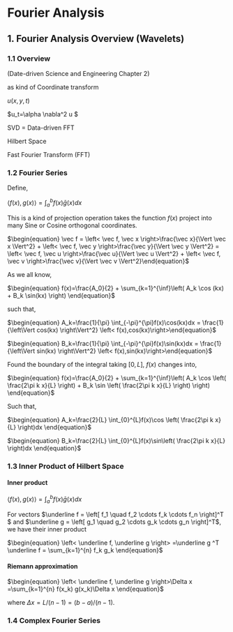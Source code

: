 <script type="text/javascript"
src="https://cdn.mathjax.org/mathjax/latest/MathJax.js?config=TeX-AMS-MML_HTMLorMML">
</script>

# Fourier Analysis

## 1. Fourier Analysis Overview (Wavelets)

### 1.1 Overview

(Date-driven Science and Engineering Chapter 2)

as kind of
Coordinate transform

$u(x,y,t)$

$u_t=\alpha \nabla^2 u $

SVD = Data-driven FFT

Hilbert Space

Fast Fourier Transform (FFT)

### 1.2 Fourier Series

Define,

$\begin{equation} \left<f(x),g(x) \right> = \int_a^bf(x)\bar g(x)dx \end{equation}$

This is a kind of projection operation takes the function $f(x)$ project into many Sine or Cosine orthogonal coordinates. 

$\begin{equation} \vec f = \left< \vec f, \vec x \right>\frac{\vec x}{\Vert \vec x \Vert^2} + \left< \vec f, \vec y \right>\frac{\vec y}{\Vert \vec y \Vert^2} = \left< \vec f, \vec u \right>\frac{\vec u}{\Vert \vec u \Vert^2} + \left< \vec f, \vec v \right>\frac{\vec v}{\Vert \vec v \Vert^2}\end{equation}$

As we all know,

$\begin{equation} f(x)=\frac{A_0}{2} + \sum_{k=1}^{\inf}\left( A_k \cos (kx) + B_k \sin(kx) \right) \end{equation}$

such that, 

$\begin{equation} A_k=\frac{1}{\pi} \int_{-\pi}^{\pi}f(x)\cos(kx)dx = \frac{1}{\left\Vert cos(kx) \right\Vert^2} \left< f(x),cos(kx)\right>\end{equation}$

$\begin{equation} B_k=\frac{1}{\pi} \int_{-\pi}^{\pi}f(x)\sin(kx)dx = \frac{1}{\left\Vert sin(kx) \right\Vert^2} \left< f(x),sin(kx)\right>\end{equation}$

Found the boundary of the integral taking $[0, L]$, $f(x)$ changes into,

$\begin{equation} f(x)=\frac{A_0}{2} + \sum_{k=1}^{\inf}\left( A_k \cos \left( \frac{2\pi k x}{L} \right) + B_k \sin \left( \frac{2\pi k x}{L} \right) \right) \end{equation}$

Such that, 

$\begin{equation} A_k=\frac{2}{L} \int_{0}^{L}f(x)\cos \left( \frac{2\pi k x}{L} \right)dx \end{equation}$

$\begin{equation} B_k=\frac{2}{L} \int_{0}^{L}f(x)\sin\left( \frac{2\pi k x}{L} \right)dx \end{equation}$

### 1.3 Inner Product of Hilbert Space

#### Inner product

$\begin{equation} \left<f(x),g(x) \right> = \int_a^bf(x)\bar g(x)dx \end{equation}$

For vectors $\underline f = \left[ f_1 \quad f_2 \cdots f_k \cdots f_n \right]^T $ and $\underline g = \left[ g_1 \quad g_2 \cdots g_k \cdots g_n \right]^T$, we have their inner product

$\begin{equation} \left< \underline f, \underline g \right> =\underline g ^T \underline f = \sum_{k=1}^{n} f_k g_k \end{equation}$

#### Riemann approximation

$\begin{equation} \left< \underline f, \underline g \right>\Delta x =\sum_{k=1}^{n} f(x_k) g(x_k)\Delta x \end{equation}$

where $\Delta x = L/(n-1) = (b-a)/(n-1)$.

### 1.4 Complex Fourier Series

